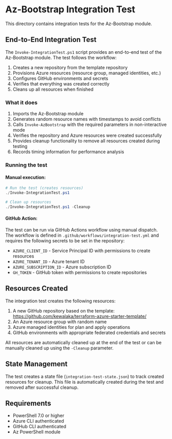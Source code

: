 # Az-Bootstrap Integration Test

This directory contains integration tests for the Az-Bootstrap module.

## End-to-End Integration Test

The `Invoke-IntegrationTest.ps1` script provides an end-to-end test of the Az-Bootstrap module. The test follows the workflow:

1. Creates a new repository from the template repository
2. Provisions Azure resources (resource group, managed identities, etc.)
3. Configures GitHub environments and secrets
4. Verifies that everything was created correctly
5. Cleans up all resources when finished

### What it does

1. Imports the Az-Bootstrap module
2. Generates random resource names with timestamps to avoid conflicts
3. Calls `Invoke-AzBootstrap` with the required parameters in non-interactive mode
4. Verifies the repository and Azure resources were created successfully
5. Provides cleanup functionality to remove all resources created during testing
6. Records timing information for performance analysis

### Running the test

#### Manual execution:

```powershell
# Run the test (creates resources)
./Invoke-IntegrationTest.ps1

# Clean up resources
./Invoke-IntegrationTest.ps1 -Cleanup
```

#### GitHub Action:

The test can be run via GitHub Actions workflow using manual dispatch. The workflow is defined in `.github/workflows/integration-test.yml` and requires the following secrets to be set in the repository:

- `AZURE_CLIENT_ID` - Service Principal ID with permissions to create resources
- `AZURE_TENANT_ID` - Azure tenant ID
- `AZURE_SUBSCRIPTION_ID` - Azure subscription ID
- `GH_TOKEN` - GitHub token with permissions to create repositories

## Resources Created

The integration test creates the following resources:

1. A new GitHub repository based on the template: https://github.com/kewalaka/terraform-azure-starter-template/
2. An Azure resource group with random name
3. Azure managed identities for plan and apply operations
4. GitHub environments with appropriate federated credentials and secrets

All resources are automatically cleaned up at the end of the test or can be manually cleaned up using the `-Cleanup` parameter.

## State Management

The test creates a state file (`integration-test-state.json`) to track created resources for cleanup. This file is automatically created during the test and removed after successful cleanup.

## Requirements

- PowerShell 7.0 or higher
- Azure CLI authenticated
- GitHub CLI authenticated
- Az PowerShell module
